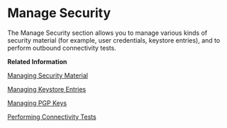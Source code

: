 <!-- loio6e7c44c750604e22aa5d4058a89cd80f -->

# Manage Security

The Manage Security section allows you to manage various kinds of security material \(for example, user credentials, keystore entries\), and to perform outbound connectivity tests.

**Related Information**  


[Managing Security Material](managing-security-material-b8ccb53.md "The Manage Security Material area provides an overview of security-related artifacts.")

[Managing Keystore Entries](managing-keystore-entries-2dc8942.md "The Keystore Monitor allows a tenant administrator to manage the tenant keystore and its entries (X.509 certificates and key pairs).")

[Managing PGP Keys](managing-pgp-keys-cd478a7.md "The PGP Keys monitor allows a tenant administrator to manage the public and private PGP keys.")

[Performing Connectivity Tests](performing-connectivity-tests-d5b2fae.md "You can test the connectivity to a receiver system.")

